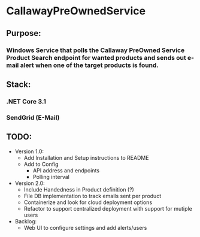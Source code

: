 # CallawayPreOwnedService
## Purpose: 
### Windows Service that polls the Callaway PreOwned Service Product Search endpoint for wanted products and sends out e-mail alert when one of the target products is found.

## Stack:
### .NET Core 3.1
### SendGrid (E-Mail)

## TODO:
- Version 1.0:
   - Add Installation and Setup instructions to README
   - Add to Config
      - API address and endpoints
      - Polling interval
- Version 2.0:
   - Include Handedness in Product definition (?)
   - File DB implementation to track emails sent per product
   - Containerize and look for cloud deployment options
   - Refactor to support centralized deployment with support for mutiple users
- Backlog:
   - Web UI to configure settings and add alerts/users


